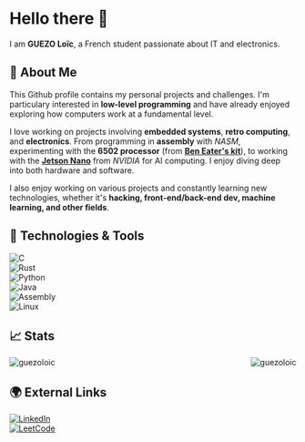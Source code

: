 # Hello there 👋

I am **GUEZO Loïc**, a French student passionate about IT and electronics.

## 📣 About Me 
This Github profile contains my personal projects and challenges. I'm particulary interested in **low-level programming** and have already enjoyed exploring how computers work at a fundamental 
level.

I love working on projects involving **embedded systems**, **retro computing**, and **electronics**. From programming in **assembly** with *NASM*, experimenting with the **6502 processor** (from [**Ben Eater's kit**](https://eater.net)), to working with the [**Jetson Nano**](https://www.nvidia.com/en-us/autonomous-machines/embedded-systems/jetson-nano/) from *NVIDIA* for AI computing. I enjoy diving deep into both hardware and software. 

I also enjoy working on various projects and constantly learning new technologies, whether it's **hacking, front-end/back-end dev, machine learning, and other fields**.

## 🔧 Technologies & Tools 
![C](https://img.shields.io/badge/C-00599C?style=for-the-badge&logo=c&logoColor=white)  
![Rust](https://img.shields.io/badge/Rust-000000?style=for-the-badge&logo=rust&logoColor=white)  
![Python](https://img.shields.io/badge/Python-3670A0?style=for-the-badge&logo=python&logoColor=ffdd54)  
![Java](https://img.shields.io/badge/Java-ED8B00?style=for-the-badge&logo=openjdk&logoColor=white)  
![Assembly](https://img.shields.io/badge/Assembly-525252?style=for-the-badge&logo=windows-terminal&logoColor=white)  
![Linux](https://img.shields.io/badge/Linux-FCC624?style=for-the-badge&logo=linux&logoColor=black)  

## 📈 Stats  
 
<div style="display: flex; justify-content: space-between;">
  <img align="left" src="https://github-readme-stats.vercel.app/api?username=guezoloic&show_icons=true&theme=white" alt="guezoloic" style="max-width: 48%;"/>
  <img align="right" src="https://leetcard.jacoblin.cool/guezoloic?theme=light&border=0&radius=5" alt="guezoloic" style="max-width: 49%;"/>
</div>

## 🌍 External Links

[![LinkedIn](https://img.shields.io/badge/LinkedIn-0077B5?style=for-the-badge&logo=linkedin&logoColor=white)](https://www.linkedin.com/in/guezoloic)  
[![LeetCode](https://img.shields.io/badge/LeetCode-FFA116?style=for-the-badge&logo=leetcode&logoColor=black)](https://leetcode.com/guezoloic)  
